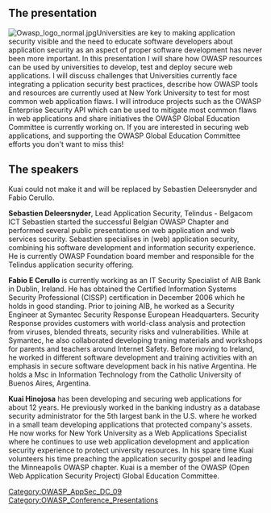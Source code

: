 ## The presentation

![Owasp_logo_normal.jpg](Owasp_logo_normal.jpg
"Owasp_logo_normal.jpg")Universities are key to making application
security visible and the need to educate software developers about
application security as an aspect of proper software development has
never been more important. In this presentation I will share how OWASP
resources can be used by universities to develop, test and deploy secure
web applications. I will discuss challenges that Universities currently
face integrating a pplication security best practices, describe how
OWASP tools and resources are currently used at New York University to
test for most common web application flaws. I will introduce projects
such as the OWASP Enterprise Security API which can be used to mitigate
most common flaws in web applications and share initiatives the OWASP
Global Education Committee is currently working on. If you are
interested in securing web applications, and supporting the OWASP Global
Education Committee efforts you don't want to miss this\!

## The speakers

Kuai could not make it and will be replaced by Sebastien Deleersnyder
and Fabio Cerullo.

**Sebastien Deleersnyder**, Lead Application Security, Telindus -
Belgacom ICT Sebastien started the successful Belgian OWASP Chapter and
performed several public presentations on web application and web
services security. Sebastien specialises in (web) application security,
combining his software development and information security experience.
He is currently OWASP Foundation board member and responsible for the
Telindus application security offering.

**Fabio E Cerullo** is currently working as an IT Security Specialist of
AIB Bank in Dublin, Ireland. He has obtained the Certified Information
Systems Security Professional (CISSP) certification in December 2006
which he holds in good standing. Prior to joining AIB, he worked as a
Security Engineer at Symantec Security Response European Headquarters.
Security Response provides customers with world-class analysis and
protection from viruses, blended threats, security risks and
vulnerabilities. While at Symantec, he also collaborated developing
traning materials and workshops for parents and teachers around Internet
Safety. Before moving to Ireland, he worked in different software
development and training activities with an emphasis in secure software
development back in his native Argentina. He holds a Msc in Information
Technology from the Catholic University of Buenos Aires, Argentina.

**Kuai Hinojosa** has been developing and securing web applications for
about 12 years. He previously worked in the banking industry as a
database security administrator for the 5th largest bank in the U.S.
where he worked in a small team developing applications that protected
company's assets. He now works for New York University as a Web
Applications Specialist where he continues to use web application
development and application security experience to protect university
resources. In his spare time Kuai volunteers his time preaching the
application security gospel and leading the Minneapolis OWASP chapter.
Kuai is a member of the OWASP (Open Web Application Security Project)
Global Education Committee.

[Category:OWASP_AppSec_DC_09](Category:OWASP_AppSec_DC_09 "wikilink")
[Category:OWASP_Conference_Presentations](Category:OWASP_Conference_Presentations "wikilink")